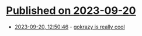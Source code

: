# [Published on 2023-09-20](index.md)

* [2023-09-20, 12:50:46](https://lobste.rs/s/lz2v3g/gokrazy_is_really_cool) - [gokrazy is really cool](https://xeiaso.net/blog/gokrazy)
